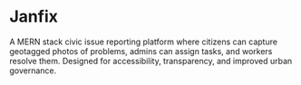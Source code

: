 # Janfix
A MERN stack civic issue reporting platform where citizens can capture geotagged photos of problems, admins can assign tasks, and workers resolve them. Designed for accessibility, transparency, and improved urban governance.

